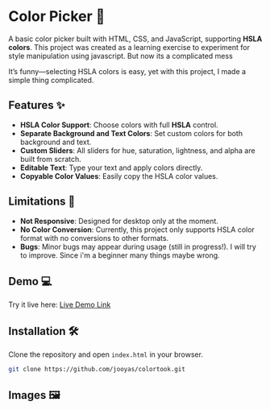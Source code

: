 # Color Picker 🎨

A basic color picker built with HTML, CSS, and JavaScript, supporting **HSLA colors**. This project was created as a learning exercise to experiment for style manipulation using javascript.
But now its a complicated mess

It’s funny—selecting HSLA colors is easy, yet with this project, I made a simple thing complicated.

## Features ✨

-   **HSLA Color Support**: Choose colors with full **HSLA** control.
-   **Separate Background and Text Colors**: Set custom colors for both background and text.
-   **Custom Sliders**: All sliders for hue, saturation, lightness, and alpha are built from scratch.
-   **Editable Text**: Type your text and apply colors directly.
-   **Copyable Color Values**: Easily copy the HSLA color values.

## Limitations 🐞

-   **Not Responsive**: Designed for desktop only at the moment.
-   **No Color Conversion**: Currently, this project only supports HSLA color format with no conversions to other formats.
-   **Bugs**: Minor bugs may appear during usage (still in progress!). I will try to improve. Since i'm a beginner many things maybe wrong.

## Demo 💻

Try it live here: [Live Demo Link](https://jooyas.github.io/colortook/)

## Installation 🛠️

Clone the repository and open `index.html` in your browser.

```bash
git clone https://github.com/jooyas/colortook.git
```

## Images 🖼️

<!-- Add an image here later - Date: YYYY-MM-DD -->

